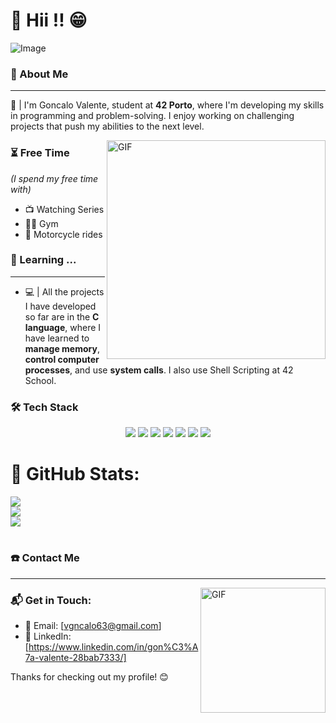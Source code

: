 # 🔹 Hii !! 😁
![Image](https://github.com/user-attachments/assets/de26717d-3b54-4573-a782-adff36f18849)
### 📖  About Me
***
📝 | I'm Goncalo Valente, student at **42 Porto**, where I'm developing my skills in programming and problem-solving. I enjoy working on challenging projects that push my abilities to the next level.

<img hight="250" width="350" alt="GIF" align="right" src="https://github.com/user-attachments/assets/e42a3bf8-49f1-4cdb-aa23-ce185e6a0a42">

### ⏳ Free Time
*(I spend my free time with)*
+ 📺  Watching Series
+ 🏋️‍♂️  Gym
+ 🛵  Motorcycle rides

### 🚀 Learning ...
***
- 💻 | All the projects I have developed so far are in the **C language**, where I have learned to **manage memory**, **control computer processes**, and use **system calls**. I also use Shell Scripting at 42 School.
### 🛠️ Tech Stack
<p align="center">
  <img src="https://img.shields.io/badge/-C-%2300599C?style=flat-square&logo=c&logoColor=ffffff">
  <img src="https://img.shields.io/badge/-Bash-%23121011?style=flat-square&logo=gnu-bash&logoColor=white">
  <img src="https://img.shields.io/badge/-Valgrind-%23614833?style=flat-square&logo=valgrind&logoColor=white">
  <img src="https://img.shields.io/badge/-Git-%23F05032?style=flat-square&logo=git&logoColor=ffffff">
  <img src="https://img.shields.io/badge/-VSCode-%23007ACC?style=flat-square&logo=visual-studio-code">
  <img src="https://img.shields.io/badge/-Linux-%23FCC624?style=flat-square&logo=linux&logoColor=000000">
  <img src="https://img.shields.io/badge/-Ubuntu-%23E95420?style=flat-square&logo=ubuntu&logoColor=ffffff">
</p>

# 📌 GitHub Stats:
![](https://github-readme-stats.vercel.app/api?username=g0nca&theme=synthwave&hide_border=true&include_all_commits=false&count_private=false)<br/>
![](https://nirzak-streak-stats.vercel.app/?user=g0nca&theme=synthwave&hide_border=true)<br/>
![](https://github-readme-stats.vercel.app/api/top-langs/?username=g0nca&theme=synthwave&hide_border=true&include_all_commits=false&count_private=false&layout=compact)

#
### ☎️ Contact Me
***
<img hight="100" width="200" alt="GIF" align="right" src="https://github.com/user-attachments/assets/1ead1e81-c224-45ba-b1a4-b21ef264d2bf">


### 📬 Get in Touch:
- 📧 Email: [vgncalo63@gmail.com]   
- 💼 LinkedIn: [https://www.linkedin.com/in/gon%C3%A7a-valente-28bab7333/]
  
Thanks for checking out my profile! 😊
#

